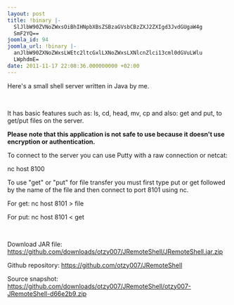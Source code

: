 ```yaml
---
layout: post
title: !binary |-
  SlJlbW90ZVNoZWxsOiBhIHNpbXBsZSBzaGVsbCBzZXJ2ZXIgd3JvdGUgaW4g
  SmF2YQ==
joomla_id: 94
joomla_url: !binary |-
  anJlbW90ZXNoZWxsLWEtc2ltcGxlLXNoZWxsLXNlcnZlci13cml0dGVuLWlu
  LWphdmE=
date: 2011-11-17 22:08:36.000000000 +02:00
---
```

<p>Here's a small shell server written in Java by me.</p>
<p> </p>
<p>It has basic features such as: ls, cd, head, mv, cp and also: get and put, to get/put files on the server.</p>
<p><strong>Please note that this application is not safe to use because it doesn't use encryption or authentication.</strong></p>
<p>To connect to the server you can use Putty with a raw connection or netcat:</p>
<p>nc host 8100</p>
<p>To use "get" or "put" for file transfer you must first type put or get followed by the name of the file and then connect to port 8101 using nc.</p>
<p>For get: nc host 8101 &gt; file</p>
<p>For put: nc host 8101 &lt; get</p>
<p> </p>
<p>Download JAR file: <a href="https://github.com/downloads/otzy007/JRemoteShell/JRemoteShell.jar.zip">https://github.com/downloads/otzy007/JRemoteShell/JRemoteShell.jar.zip</a></p>
<p>Github repository: <a href="https://github.com/otzy007/JRemoteShell" target="_blank">https://github.com/otzy007/JRemoteShell</a></p>
<p>Source snapshot:<a href="https://github.com/downloads/otzy007/JRemoteShell/otzy007-JRemoteShell-d66e2b9.zip"> https://github.com/downloads/otzy007/JRemoteShell/otzy007-JRemoteShell-d66e2b9.zip</a></p>
